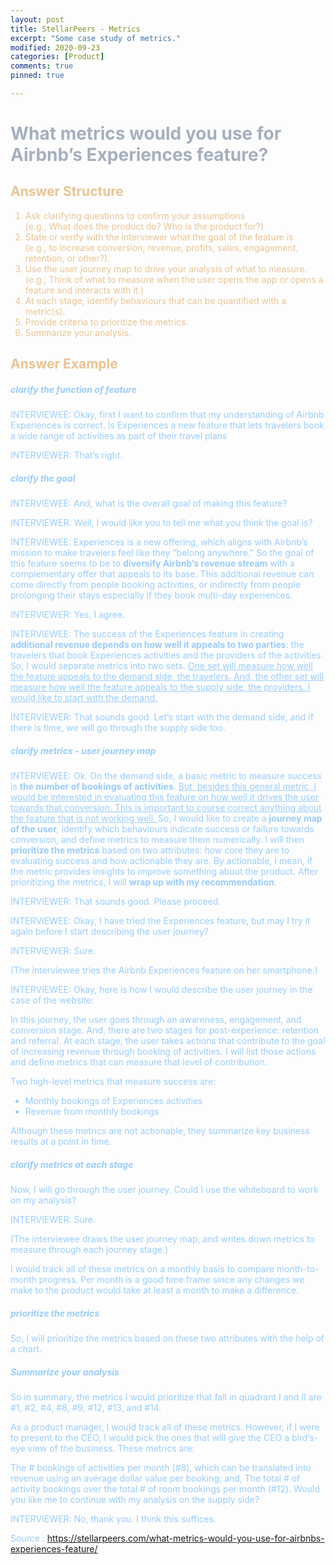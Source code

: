```yaml
---
layout: post
title: StellarPeers - Metrics
excerpt: "Some case study of metrics."
modified: 2020-09-23
categories: [Product]
comments: true
pinned: true

---
```

# <font color=A6AFBE>What metrics would you use for Airbnb’s Experiences feature?

## <font color=EAC493>Answer Structure
1. Ask clarifying questions to confirm your assumptions 
<br>(e.g., What does the product do? Who is the product for?)
2. State or verify with the interviewer what the goal of the feature is 
<br>(e.g., to increase conversion, revenue, profits, sales, engagement, retention, or other?).
3. Use the user journey map to drive your analysis of what to measure. 
<br>(e.g., Think of what to measure when the user opens the app or opens a feature and interacts with it.)
4. At each stage, identify behaviours that can be quantified with a metric(s).
5. Provide criteria to prioritize the metrics.
6. Summarize your analysis.

## <font color=EAC493>Answer Example
##### <font color=99CCFF> clarify the function of feature
INTERVIEWEE: Okay, first I want to confirm that my understanding of Airbnb Experiences is correct. Is Experiences a new feature that lets travelers book a wide range of activities as part of their travel plans

INTERVIEWER: That’s right.

##### <font color=99CCFF> clarify the goal 
INTERVIEWEE: And, what is the overall goal of making this feature?

INTERVIEWER: Well, I would like you to tell me what you think the goal is?

INTERVIEWEE: Experiences is a new offering, which aligns with Airbnb’s mission to make travelers feel like they “belong anywhere.” So the goal of this feature seems to be to **diversify Airbnb’s revenue stream** with a complementary offer that appeals to its base. This additional revenue can come directly from people booking activities, or indirectly from people prolonging their stays especially if they book multi-day experiences.

INTERVIEWER: Yes, I agree.

INTERVIEWEE: The success of the Experiences feature in creating **additional revenue depends on how well it appeals to two parties**: the travelers that book Experiences activities and the providers of the activities. So, I would separate metrics into two sets. <u>One set will measure how well the feature appeals to the demand side, the travelers. And, the other set will measure how well the feature appeals to the supply side, the providers. I would like to start with the demand.</u>

INTERVIEWER: That sounds good. Let’s start with the demand side, and if there is time, we will go through the supply side too.

##### <font color=99CCFF> clarify metrics - user journey map
INTERVIEWEE: Ok. On the demand side, a basic metric to measure success is **the number of bookings of activities**. <u>But, besides this general metric, I would be interested in evaluating this feature on how well it drives the user towards that conversion. This is important to course correct anything about the feature that is not working well. </u> So, I would like to create a **journey map of the user**, identify which behaviours indicate success or failure towards conversion, and define metrics to measure them numerically. I will then **prioritize the metrics** based on two attributes: how core they are to evaluating success and how actionable they are. By actionable, I mean, if the metric provides insights to improve something about the product. After prioritizing the metrics, I will **wrap up with my recommendation**.

INTERVIEWER: That sounds good. Please proceed.

INTERVIEWEE: Okay, I have tried the Experiences feature, but may I try it again before I start describing the user journey?

INTERVIEWER: Sure.

(The interviewee tries the Airbnb Experiences feature on her smartphone.)

INTERVIEWEE: Okay, here is how I would describe the user journey in the case of the website:

In this journey, the user goes through an awareness, engagement, and conversion stage. And, there are two stages for post-experience: retention and referral. At each stage, the user takes actions that contribute to the goal of increasing revenue through booking of activities. I will list those actions and define metrics that can measure that level of contribution.

Two high-level metrics that measure success are:
- Monthly bookings of Experiences activities
- Revenue from monthly bookings

Although these metrics are not actionable, they summarize key business results at a point in time.
##### <font color=99CCFF> clarify metrics at each stage
Now, I will go through the user journey. Could I use the whiteboard to work on my analysis?

INTERVIEWER: Sure.

(The interviewee draws the user journey map, and writes down metrics to measure through each journey stage.)

I would track all of these metrics on a monthly basis to compare month-to-month progress. Per month is a good time frame since any changes we make to the product would take at least a month to make a difference.
##### <font color=99CCFF> prioritize the metrics
So, I will prioritize the metrics based on these two attributes with the help of a chart.
##### <font color=99CCFF> Summarize your analysis
So in summary, the metrics I would prioritize that fall in quadrant I and II are #1, #2, #4, #8, #9, #12, #13, and #14.

As a product manager, I would track all of these metrics. However, if I were to present to the CEO, I would pick the ones that will give the CEO a bird’s-eye view of the business. These metrics are:

The # bookings of activities per month (#8), which can be translated into revenue using an average dollar value per booking; and,
The total # of activity bookings over the total # of room bookings per month (#12).
Would you like me to continue with my analysis on the supply side?

INTERVIEWER: No, thank you. I think this suffices.

Source : https://stellarpeers.com/what-metrics-would-you-use-for-airbnbs-experiences-feature/